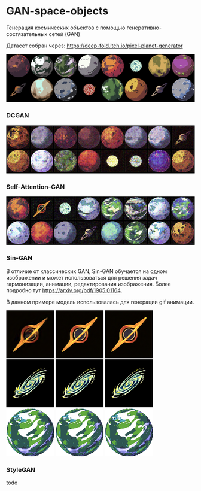 # GAN-space-objects

Генерация космических объектов с помощью генеративно-состязательных сетей (GAN)

Датасет собран через: https://deep-fold.itch.io/pixel-planet-generator

![real objects](images\real.png "real objects")
### DCGAN
![dcgan generated](images\dcgan.png "dcgan generated")

### Self-Attention-GAN

![self-attention-gan generated](images\self-attention-gan.png "self-attention-gan generated")

### Sin-GAN
В отличие от классических GAN, Sin-GAN обучается на одном изображении и может использоваться для решения задач гармонизации, анимации, редактирования изображения. Более подробно тут https://arxiv.org/pdf/1905.01164. 

В данном примере модель использовалась для генерации gif анимации.

<img src="images/black_hole_1.gif" alt="scale-0-alpha-0.15-beta-0.95" loop=infinite>
<img src="images/black_hole_2.gif" alt="scale-1-alpha-0.05-beta-0.75" loop=infinite>
<img src="images/black_hole_3.gif" alt="scale-1-alpha-0.15-beta-0.7" loop=infinite>

<img src="images/galaxy_1.gif" alt="scale-1-alpha-0.1-beta-0.6" loop=infinite>
<img src="images/galaxy_2.gif" alt="scale-2-alpha-0.1-beta-0.75" loop=infinite>
<img src="images/galaxy_3.gif" alt="scale-4-alpha-0.1-beta-0.65" loop=infinite>

<img src="images/earth_1.gif" alt="scale-0-alpha-0.45-beta-0.5" loop=infinite>
<img src="images/earth_2.gif" alt="scale-0-alpha-0.5-beta-0.65" loop=infinite>
<img src="images/earth_3.gif" alt="scale-1-alpha-0.05-beta-0.5" loop=infinite>

### StyleGAN
todo